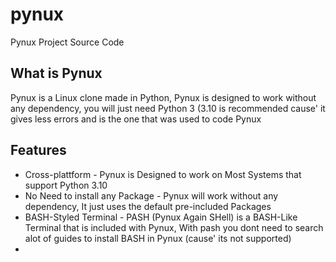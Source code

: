 # pynux
Pynux Project Source Code
## What is Pynux
Pynux is a Linux clone made in Python, Pynux is designed to work without any dependency, you will just need Python 3 (3.10 is recommended cause' it gives less errors and is the one that was used to code Pynux
## Features
- Cross-plattform - Pynux is Designed to work on Most Systems that support Python 3.10
- No Need to install any Package - Pynux will work without any dependency, It just uses the default pre-included Packages
- BASH-Styled Terminal - PASH (Pynux Again SHell) is a BASH-Like Terminal that is included with Pynux, With pash you dont need to search alot of guides to install BASH in Pynux (cause' its not supported)
- 
